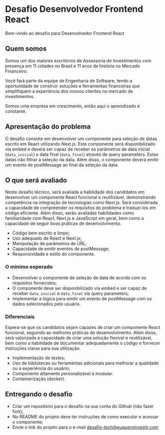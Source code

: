 # Desafio Desenvolvedor Frontend React

Bem-vindo ao desafio para Desenvolvedor Frontend React

## Quem somos

Somos um dos maiores escritórios de Assessoria de Investimentos com presença em 11 cidades no Brasil e 11 anos de história no Mercado Financeiro.

Você fará parte da equipe de Engenharia de Software, tendo a oportunidade de construir soluções e ferramentas financeiras que simplifiquem a experiência dos nossos clientes no mercado de investimentos.

Somos uma empresa em crescimento, então aqui o aprendizado é constante.

## Apresentação do problema

O desafio consiste em desenvolver um componente para seleção de datas escrito em React utilizando Next.js. Este componente será disponibilizado via embed e deverá ser capaz de receber os parâmetros de data inicial (`data_inicial`) e data final (`data_final`) através de query parameters. Estas datas irão filtrar a seleção da data.
Além disso, o componente deverá emitir um evento de postMessage ao final da seleção da data.

## O que será avaliado

Neste desafio técnico, será avaliada a habilidade dos candidatos em desenvolver um componente React funcional e reutilizável, demonstrando competência na integração de tecnologias como Next.js. Será considerada a capacidade de compreender os requisitos do problema e traduzi-los em código eficiente. Além disso, serão avaliadas habilidades como familiaridade com React, Next.js e JavaScript em geral, bem como a capacidade de seguir boas práticas de desenvolvimento.

- Código bem escrito e limpo;
- Uso adequado de React e Next.js;
- Manipulação de parâmetros de URL;
- Capacidade de emitir eventos de postMessage;
- Responsividade e estilo do componente.

### O mínimo esperado

- Desenvolver o componente de seleção de data de acordo com os requisitos fornecidos;
- O componente deve ser disponibilizado via embed e ser capaz de receber `data_inicial` e `data_final` via query parameters;
- Implementar a lógica para emitir um evento de postMessage com os dados selecionados pelo usuário.

### Diferenciais

Espera-se que os candidatos sejam capazes de criar um componente React funcional, seguindo as melhores práticas de desenvolvimento. Além disso, será valorizada a capacidade de criar uma solução flexível e reutilizável, bem como a habilidade de documentar adequadamente o código e fornecer instruções claras para sua utilização.

- Implementação de testes;
- Uso de bibliotecas ou ferramentas adicionais para melhorar a qualidade ou a experiência do usuário;
- Componente altamente personalizável e modular.
- Containerização (docker).

## Entregando o desafio

- Criar um repositório para o desafio na sua conta do Github (não fazer fork);
- No README do projeto deve ter instruções de como executar e acessar o componente;
- Envie o link do projeto para o e-mail desafio-tech@euqueroinvestir.com
